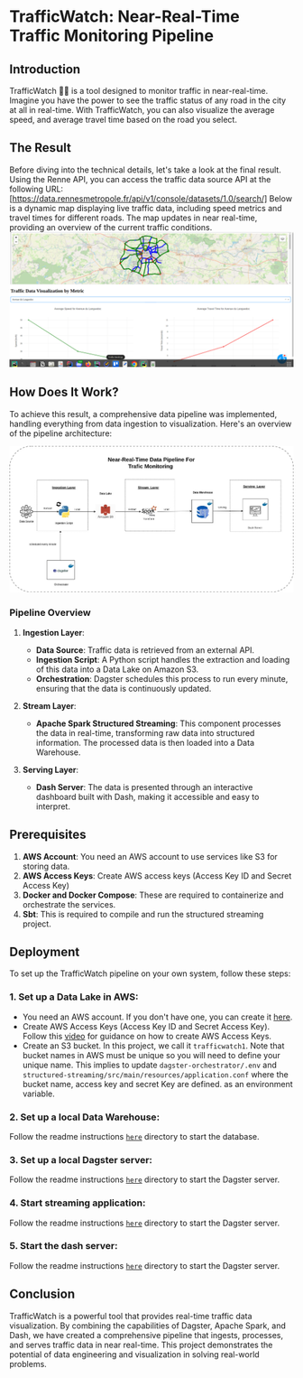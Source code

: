 # TrafficWatch: Near-Real-Time Traffic Monitoring Pipeline

## Introduction
TrafficWatch  🚗🚦 is a tool designed to monitor traffic in near-real-time. Imagine you have the power to see the traffic 
status of any road in the city at all in real-time. With TrafficWatch, you can also  visualize the 
average speed, and average travel time based on the road you select.


## The Result
Before diving into the technical details, let's take a look at the final result. 
Using the Renne API, you can access the traffic data source API at the following URL: [https://data.rennesmetropole.fr/api/v1/console/datasets/1.0/search/]
Below is a dynamic map displaying live traffic data, including speed metrics and travel times for different roads. The 
map updates in near real-time, providing an overview of the current traffic conditions.
![Traffic Data Visualization by Metric](doc/map.gif)

## How Does It Work?
To achieve this result, a comprehensive data pipeline was implemented, handling everything from data ingestion to visualization. Here's an overview of the pipeline architecture:

![Architecture](doc/archi.jpg)

### Pipeline Overview
1. **Ingestion Layer**:
    - **Data Source**: Traffic data is retrieved from an external API.
    - **Ingestion Script**: A Python script handles the extraction and loading of this data into a Data Lake on Amazon S3.
    - **Orchestration**: Dagster schedules this process to run every minute, ensuring that the data is continuously updated.

2. **Stream Layer**:
    - **Apache Spark Structured Streaming**: This component processes the data in real-time, transforming raw data into structured information. The processed data is then loaded into a Data Warehouse.

3. **Serving Layer**:
    - **Dash Server**: The data is presented through an interactive dashboard built with Dash, making it accessible and easy to interpret.

## Prerequisites
1. **AWS Account**: You need an AWS account to use services like S3 for storing data.  
2. **AWS Access Keys**: Create AWS access keys (Access Key ID and Secret Access Key) 
3. **Docker and Docker Compose**: These are required to containerize and orchestrate the services.  
4. **Sbt**: This is required to compile and run the structured streaming project.

## Deployment

To set up the TrafficWatch pipeline on your own system, follow these steps:

### 1. **Set up a Data Lake in AWS**:
- You need an AWS account. If you don't have one, you can create it [here](https://aws.amazon.com/).
- Create AWS Access Keys (Access Key ID and Secret Access Key). Follow this [video](https://youtu.be/eElHCn4nDZw?si=y6ENr45LjPrh3boh)  for guidance 
 on how to create AWS Access Keys.
- Create an S3 bucket. In this project, we call it `trafficwatch1`. Note that bucket names in AWS must be unique
  so you will need to define your unique name. This implies to update `dagster-orchestrator/.env` and 
  `structured-streaming/src/main/resources/application.conf` where the bucket name, access key and secret Key are defined.
   as an environment variable.

### 2. **Set up a local Data Warehouse**:
   Follow the readme instructions  [`here`](database-service/README.md) directory to start the database.

### 3. **Set up a local Dagster server**:
Follow the readme instructions [`here`](dagster-orchestrator/README.md) directory to start the Dagster server.

### 4. **Start streaming application**:
Follow the readme instructions [`here`](structured-streaming/README.md) directory to start the Dagster server.

### 5. **Start the dash server**:
Follow the readme instructions [`here`](dash-app/README.md) directory to start the Dagster server.


## Conclusion
TrafficWatch is a powerful tool that provides real-time traffic data visualization. By combining the capabilities of
Dagster, Apache Spark, and Dash, we have created a comprehensive pipeline that ingests, processes, and serves traffic data 
in near real-time. This project demonstrates the potential of data engineering and visualization in solving real-world  
problems.
